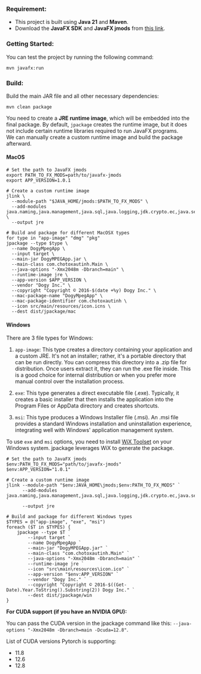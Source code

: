 ### Requirement:
- This project is built using **Java 21** and **Maven**.
- Download the **JavaFX SDK** and **JavaFX jmods** from [this link](https://gluonhq.com/products/javafx/).

### Getting Started:
You can test the project by running the following command:
```
mvn javafx:run
```

### Build:
Build the main JAR file and all other necessary dependencies:
```
mvn clean package
```

You need to create a **JRE runtime image**, which will be embedded into the final package. By default, `jpackage` creates the runtime image, but it does not include certain runtime libraries required to run JavaFX programs.  
We can manually create a custom runtime image and build the package afterward.

#### MacOS

```
# Set the path to JavaFX jmods
export PATH_TO_FX_MODS=path/to/javafx-jmods
export APP_VERSION=1.0.1

# Create a custom runtime image
jlink \
  --module-path "$JAVA_HOME/jmods:$PATH_TO_FX_MODS" \
  --add-modules java.naming,java.management,java.sql,java.logging,jdk.crypto.ec,java.security.sasl,javafx.controls,javafx.fxml \
  --output jre
  
# Build and package for different MacOSX types
for type in "app-image" "dmg" "pkg"
jpackage --type $type \
  --name DogyMpegApp \
  --input target \
  --main-jar DogyMPEGApp.jar \
  --main-class com.chotoxautinh.Main \
  --java-options "-Xmx2048m -Dbranch=main" \
  --runtime-image jre \
  --app-version $APP_VERSION \
  --vendor "Dogy Inc." \
  --copyright "Copyright © 2016-$(date +%y) Dogy Inc." \
  --mac-package-name "DogyMpegApp" \
  --mac-package-identifier com.chotoxautinh \
  --icon src/main/resources/icon.icns \
  --dest dist/jpackage/mac
```

#### Windows
There are 3 file types for Windows:
1. `app-image`:
This type creates a directory containing your application and a custom JRE. It's not an installer; rather, it's a portable directory that can be run directly.
You can compress this directory into a .zip file for distribution. Once users extract it, they can run the .exe file inside.
This is a good choice for internal distribution or when you prefer more manual control over the installation process.

2. `exe`:
This type generates a direct executable file (.exe).
Typically, it creates a basic installer that then installs the application into the Program Files or AppData directory and creates shortcuts.

3. `msi`:
This type produces a Windows Installer file (.msi).
An .msi file provides a standard Windows installation and uninstallation experience, integrating well with Windows' application management system.


To use `exe` and `msi` options, you need to install [WiX Toolset](https://github.com/wixtoolset/wix3/releases) on your Windows system. jpackage leverages WiX to generate the package.

```
# Set the path to JavaFX jmods
$env:PATH_TO_FX_MODS="path/to/javafx-jmods"
$env:APP_VERSION="1.0.1"

# Create a custom runtime image
jlink --module-path "$env:JAVA_HOME\jmods;$env:PATH_TO_FX_MODS" `
      --add-modules java.naming,java.management,java.sql,java.logging,jdk.crypto.ec,java.security.sasl,javafx.controls,javafx.fxml `
      --output jre
      
# Build and package for different Windows types
$TYPES = @("app-image", "exe", "msi")
foreach ($T in $TYPES) {
    jpackage --type $T `
        --input target `
        --name DogyMpegApp `
        --main-jar "DogyMPEGApp.jar" `
        --main-class "com.chotoxautinh.Main" `
        --java-options "-Xmx2048m -Dbranch=main" `
        --runtime-image jre `
        --icon "src\main\resources\icon.ico" `
        --app-version "$env:APP_VERSION" `
        --vendor "Dogy Inc." `
        --copyright "Copyright © 2016-$((Get-Date).Year.ToString().Substring(2)) Dogy Inc." `
        --dest dist/jpackage/win
}
```

**For CUDA support (if you have an NVIDIA GPU):**

You can pass the CUDA version in the jpackage command like this: `--java-options "-Xmx2048m -Dbranch=main -Dcuda=12.8"`.

List of CUDA versions Pytorch is supporting:
- 11.8
- 12.6
- 12.8